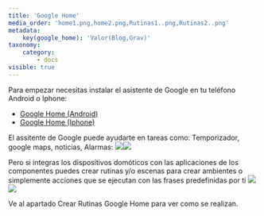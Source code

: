 ```yaml
---
title: 'Google Home'
media_order: 'home1.png,home2.png,Rutinas1..png,Rutinas2..png'
metadata:
    key(google_home): 'Valor(Blog,Grav)'
taxonomy:
    category:
        - docs
visible: true
---
```


Para empezar necesitas instalar el asistente de Google en tu teléfono Android o Iphone:
* [Google Home (Android)](http://bit.ly/2LdE5pN)
* [Google Home (Iphone)](https://apple.co/2Y3CODo)

El assitente de Google puede ayudarte en tareas como: Temporizador, google maps, noticias, Alarmas:
![](home1.png)![](home2.png)

Pero si integras los dispositivos domóticos con las aplicaciones de los componentes puedes crear rutinas y/o escenas para crear ambientes o simplemente acciones que se ejecutan con las frases predefinidas por ti
![](Rutinas1..png)![](Rutinas2..png)

Ve al apartado Crear Rutinas Google Home para ver como se realizan.



